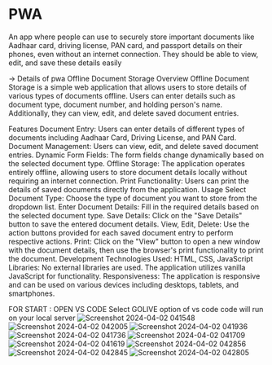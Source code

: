 # PWA
An app where people can use to securely store important documents like Aadhaar card, driving license, PAN card, and passport details on their phones, even without an internet connection. They should be able to view, edit, and save these details easily



-> Details of pwa
Offline Document Storage
Overview
Offline Document Storage is a simple web application that allows users to store details of various types of documents offline. Users can enter details such as document type, document number, and holding person's name. Additionally, they can view, edit, and delete saved document entries.

Features
Document Entry: Users can enter details of different types of documents including Aadhaar Card, Driving License, and PAN Card.
Document Management: Users can view, edit, and delete saved document entries.
Dynamic Form Fields: The form fields change dynamically based on the selected document type.
Offline Storage: The application operates entirely offline, allowing users to store document details locally without requiring an internet connection.
Print Functionality: Users can print the details of saved documents directly from the application.
Usage
Select Document Type: Choose the type of document you want to store from the dropdown list.
Enter Document Details: Fill in the required details based on the selected document type.
Save Details: Click on the "Save Details" button to save the entered document details.
View, Edit, Delete: Use the action buttons provided for each saved document entry to perform respective actions.
Print: Click on the "View" button to open a new window with the document details, then use the browser's print functionality to print the document.
Development
Technologies Used: HTML, CSS, JavaScript
Libraries: No external libraries are used. The application utilizes vanilla JavaScript for functionality.
Responsiveness: The application is responsive and can be used on various devices including desktops, tablets, and smartphones.



FOR START : OPEN VS CODE 
            Select GOLIVE option of vs code code will run on your local server
![Screenshot 2024-04-02 041548](https://github.com/ghanishth-rajput/PWA/assets/139054853/cb9a11f3-f16d-45a5-9baf-46acaab61c48)
![Screenshot 2024-04-02 042005](https://github.com/ghanishth-rajput/PWA/assets/139054853/2c268d2d-0e7b-4102-b641-0d7e98e492f0)
![Screenshot 2024-04-02 041936](https://github.com/ghanishth-rajput/PWA/assets/139054853/68aa427e-8e08-45a7-8732-abc993a2babb)
![Screenshot 2024-04-02 041736](https://github.com/ghanishth-rajput/PWA/assets/139054853/dda04907-137f-4623-8fc7-455d7ca03e66)
![Screenshot 2024-04-02 041709](https://github.com/ghanishth-rajput/PWA/assets/139054853/7671bef3-4376-454f-9fda-729b17f385f4)
![Screenshot 2024-04-02 041619](https://github.com/ghanishth-rajput/PWA/assets/139054853/9b950eaf-f84d-459b-b2f5-5b4e1be0b856)
![Screenshot 2024-04-02 042856](https://github.com/ghanishth-rajput/PWA/assets/139054853/dd21a7a7-0374-4c5f-a6f4-1661eda13153)
![Screenshot 2024-04-02 042845](https://github.com/ghanishth-rajput/PWA/assets/139054853/f98f93d5-befb-4849-824c-a910427dab7c)
![Screenshot 2024-04-02 042805](https://github.com/ghanishth-rajput/PWA/assets/139054853/3a9302d3-e4c2-4285-9ff5-0a8fbc92c30e)

